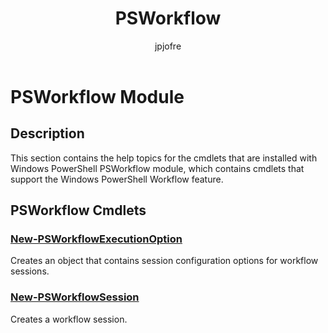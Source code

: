 ﻿---
title: PSWorkflow
description: 
keywords: powershell, cmdlet
author: jpjofre
manager: carolz
ms.date: 2016-09-27
ms.topic: reference
ms.prod: powershell
ms.technology: powershell
Module Name: PSWorkflow
Module Guid: 3b6cc51d-c096-4b38-b78d-0fed6277096a
Download Help Link: http://go.microsoft.com/fwlink/?linkid=285563
Help Version: 4.0.4.2
Locale: en-US
---

# PSWorkflow Module
## Description
This section contains the help topics for the cmdlets that are installed with Windows PowerShell PSWorkflow module, which contains cmdlets that support the Windows PowerShell Workflow feature.

## PSWorkflow Cmdlets
### [New-PSWorkflowExecutionOption](New-PSWorkflowExecutionOption.md)
Creates an object that contains session configuration options for workflow sessions.


### [New-PSWorkflowSession](New-PSWorkflowSession.md)
Creates a workflow session.

